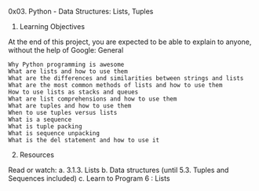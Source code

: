 0x03. Python - Data Structures: Lists, Tuples

1. Learning Objectives

At the end of this project, you are expected to be able to explain to anyone, without the help of Google:
General

    Why Python programming is awesome
    What are lists and how to use them
    What are the differences and similarities between strings and lists
    What are the most common methods of lists and how to use them
    How to use lists as stacks and queues
    What are list comprehensions and how to use them
    What are tuples and how to use them
    When to use tuples versus lists
    What is a sequence
    What is tuple packing
    What is sequence unpacking
    What is the del statement and how to use it

2. Resources

Read or watch:
a. 3.1.3. Lists
b. Data structures (until 5.3. Tuples and Sequences included)
c. Learn to Program 6 : Lists

